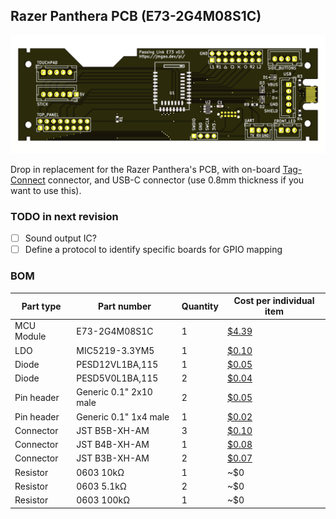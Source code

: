## Razer Panthera PCB (E73-2G4M08S1C)

<img src="pcb.png" />

Drop in replacement for the Razer Panthera's PCB, with on-board [Tag-Connect](https://www.tag-connect.com/) connector, and USB-C connector (use 0.8mm thickness if you want to use this).

### TODO in next revision
- [ ] Sound output IC?
- [ ] Define a protocol to identify specific boards for GPIO mapping

### BOM

| Part type  | Part number            | Quantity | Cost per individual item                                     |
|------------|------------------------|----------|--------------------------------------------------------------|
| MCU Module | E73-2G4M08S1C          | 1        | [$4.39](https://www.aliexpress.com/item/32906661666.html)    |
| LDO        | MIC5219-3.3YM5         | 1        | [$0.10](https://www.ebay.com/sch/i.html?_nkw=MIC5219-3.3YM5) |
| Diode      | PESD12VL1BA,115        | 1        | [$0.05](https://lcsc.com/search?q=C38558)                    |
| Diode      | PESD5V0L1BA,115        | 2        | [$0.04](https://lcsc.com/search?q=C85380)                    |
| Pin header | Generic 0.1" 2x10 male | 2        | [$0.05](https://lcsc.com/search?q=C68234)                    |
| Pin header | Generic 0.1" 1x4 male  | 1        | [$0.02](https://lcsc.com/search?q=C358686)                   |
| Connector  | JST B5B-XH-AM          | 3        | [$0.10](https://lcsc.com/search?q=C161872)                   |
| Connector  | JST B4B-XH-AM          | 1        | [$0.08](https://lcsc.com/search?q=C161871)                   |
| Connector  | JST B3B-XH-AM          | 2        | [$0.07](https://lcsc.com/search?q=C161870)                   |
| Resistor   | 0603 10kΩ              | 1        | ~$0                                                          |
| Resistor   | 0603 5.1kΩ             | 2        | ~$0                                                          |
| Resistor   | 0603 100kΩ             | 1        | ~$0                                                          |
